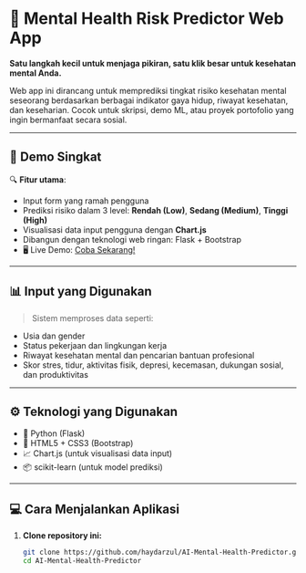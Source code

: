 # 🧠 Mental Health Risk Predictor Web App

**Satu langkah kecil untuk menjaga pikiran, satu klik besar untuk kesehatan mental Anda.**  

Web app ini dirancang untuk memprediksi tingkat risiko kesehatan mental seseorang berdasarkan berbagai indikator gaya hidup, riwayat kesehatan, dan keseharian. Cocok untuk skripsi, demo ML, atau proyek portofolio yang ingin bermanfaat secara sosial.

---

## 🚀 Demo Singkat

🔍 **Fitur utama**:
- Input form yang ramah pengguna
- Prediksi risiko dalam 3 level: **Rendah (Low)**, **Sedang (Medium)**, **Tinggi (High)**
- Visualisasi data input pengguna dengan **Chart.js**
- Dibangun dengan teknologi web ringan: Flask + Bootstrap
- 🖥️ Live Demo: [Coba Sekarang!](https://ai-mental-health-predictor-production.up.railway.app/)

---

## 📊 Input yang Digunakan

> Sistem memproses data seperti:

- Usia dan gender
- Status pekerjaan dan lingkungan kerja
- Riwayat kesehatan mental dan pencarian bantuan profesional
- Skor stres, tidur, aktivitas fisik, depresi, kecemasan, dukungan sosial, dan produktivitas

---

## ⚙️ Teknologi yang Digunakan

- 🐍 Python (Flask)
- 🎨 HTML5 + CSS3 (Bootstrap)
- 📈 Chart.js (untuk visualisasi data input)
- 📦 scikit-learn (untuk model prediksi)

---

## 💻 Cara Menjalankan Aplikasi

1. **Clone repository ini:**

   ```bash
   git clone https://github.com/haydarzul/AI-Mental-Health-Predictor.git
   cd AI-Mental-Health-Predictor
